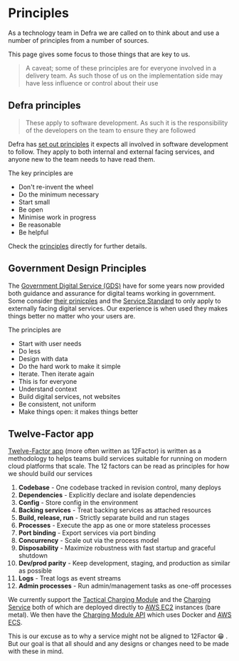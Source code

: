 # Principles

As a technology team in Defra we are called on to think about and use a number of principles from a number of sources.

This page gives some focus to those things that are key to us.

> A caveat; some of these principles are for everyone involved in a delivery team. As such those of us on the implementation side may have less influence or control about their use

## Defra principles

> These apply to software development. As such it is the responsibility of the developers on the team to ensure they are followed

Defra has [set out principles](https://github.com/DEFRA/software-development-standards/tree/master/principles) it expects all involved in software development to follow. They apply to both internal and external facing services, and anyone new to the team needs to have read them.

The key principles are

- Don't re-invent the wheel
- Do the minimum necessary
- Start small
- Be open
- Minimise work in progress
- Be reasonable
- Be helpful

Check the [principles](https://github.com/DEFRA/software-development-standards/tree/master/principles) directly for further details.

## Government Design Principles

The [Government Digital Service (GDS)](https://www.gov.uk/government/organisations/government-digital-service) have for some years now provided both guidance and assurance for digital teams working in government. Some consider [their prinicples](https://www.gov.uk/guidance/government-design-principles) and the [Service Standard](https://www.gov.uk/service-manual/service-standard) to only apply to externally facing digital services. Our experience is when used they makes things better no matter who your users are.

The principles are

- Start with user needs
- Do less
- Design with data
- Do the hard work to make it simple
- Iterate. Then iterate again
- This is for everyone
- Understand context
- Build digital services, not websites
- Be consistent, not uniform
- Make things open: it makes things better

## Twelve-Factor app

[Twelve-Factor app](https://12factor.net/) (more often written as 12Factor) is written as a methodology to helps teams build services suitable for running on modern cloud platforms that scale. The 12 factors can be read as principles for how we should build our services

1. **Codebase** - One codebase tracked in revision control, many deploys
2. **Dependencies** - Explicitly declare and isolate dependencies
3. **Config** - Store config in the environment
4. **Backing services** - Treat backing services as attached resources
5. **Build, release, run** - Strictly separate build and run stages
6. **Processes** - Execute the app as one or more stateless processes
7. **Port binding** - Export services via port binding
8. **Concurrency** - Scale out via the process model
9. **Disposability** - Maximize robustness with fast startup and graceful shutdown
10. **Dev/prod parity** - Keep development, staging, and production as similar as possible
11. **Logs** - Treat logs as event streams
12. **Admin processes** - Run admin/management tasks as one-off processes

We currently support the [Tactical Charging Module](https://github.com/DEFRA/sroc-tcm-admin) and the [Charging Service](https://github.com/DEFRA/sroc-charging-service) both of which are deployed directly to [AWS EC2](https://aws.amazon.com/ec2/) instances (bare metal). We then have the [Charging Module API](https://github.com/DEFRA/charging-module-api) which uses Docker and [AWS ECS](https://aws.amazon.com/ecs).

This is our excuse as to why a service might not be aligned to 12Factor 😁 . But our goal is that all should and any designs or changes need to be made with these in mind.
